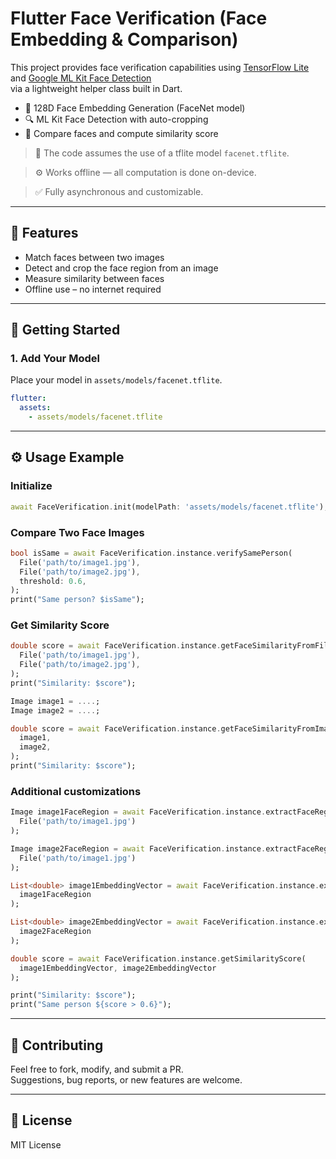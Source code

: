 # Flutter Face Verification (Face Embedding & Comparison)

This project provides face verification capabilities using [TensorFlow Lite](https://www.tensorflow.org/lite) and [Google ML Kit Face Detection](https://pub.dev/packages/google_mlkit_face_detection)  
via a lightweight helper class built in Dart.

- 🧠 128D Face Embedding Generation (FaceNet model)
- 🔍 ML Kit Face Detection with auto-cropping
- 📸 Compare faces and compute similarity score

> 🚨 The code assumes the use of a tflite model `facenet.tflite`.

> ⚙️ Works offline — all computation is done on-device.

> ✅ Fully asynchronous and customizable.

---

## 🧪 Features

- Match faces between two images
- Detect and crop the face region from an image
- Measure similarity between faces
- Offline use – no internet required
---

## 🚀 Getting Started

### 1. Add Your Model

Place your model in `assets/models/facenet.tflite`.

```yaml
flutter:
  assets:
    - assets/models/facenet.tflite
```

---

## ⚙️ Usage Example

### Initialize

```dart
await FaceVerification.init(modelPath: 'assets/models/facenet.tflite');
```

### Compare Two Face Images

```dart
bool isSame = await FaceVerification.instance.verifySamePerson(
  File('path/to/image1.jpg'),
  File('path/to/image2.jpg'),
  threshold: 0.6,
);
print("Same person? $isSame");
```

### Get Similarity Score

```dart
double score = await FaceVerification.instance.getFaceSimilarityFromFile(
  File('path/to/image1.jpg'),
  File('path/to/image2.jpg'),
);
print("Similarity: $score");
```

```dart
Image image1 = ....;
Image image2 = ....;

double score = await FaceVerification.instance.getFaceSimilarityFromImage(
  image1,
  image2,
);
print("Similarity: $score");
```

### Additional customizations

```dart
Image image1FaceRegion = await FaceVerification.instance.extractFaceRegion(
  File('path/to/image1.jpg')
);

Image image2FaceRegion = await FaceVerification.instance.extractFaceRegion(
  File('path/to/image1.jpg')
);

List<double> image1EmbeddingVector = await FaceVerification.instance.extractFaceEmbedding(
  image1FaceRegion
);

List<double> image2EmbeddingVector = await FaceVerification.instance.extractFaceEmbedding(
  image2FaceRegion
);

double score = await FaceVerification.instance.getSimilarityScore(
  image1EmbeddingVector, image2EmbeddingVector
);

print("Similarity: $score");
print("Same person ${score > 0.6}");
```

---

## 🤝 Contributing

Feel free to fork, modify, and submit a PR.  
Suggestions, bug reports, or new features are welcome.

---

## 📄 License

MIT License
